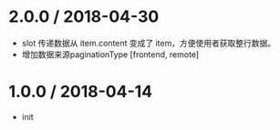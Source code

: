 2.0.0 / 2018-04-30
==================

* slot 传递数据从 item.content 变成了 item，方便使用者获取整行数据。
* 增加数据来源paginationType [frontend, remote]

1.0.0 / 2018-04-14
==================

* init
